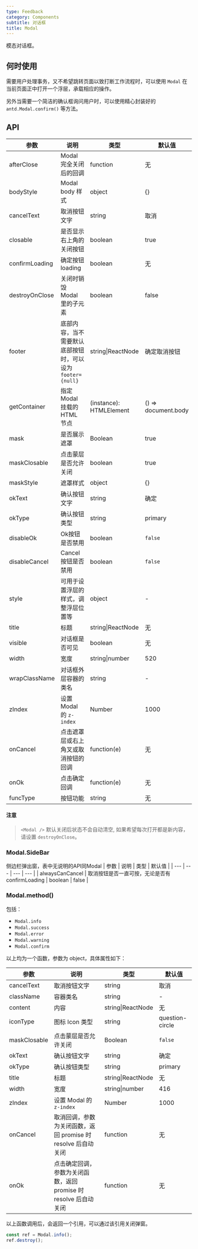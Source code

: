 ```yaml
---
type: Feedback
category: Components
subtitle: 对话框
title: Modal
---
```


模态对话框。

## 何时使用

需要用户处理事务，又不希望跳转页面以致打断工作流程时，可以使用 `Modal` 在当前页面正中打开一个浮层，承载相应的操作。

另外当需要一个简洁的确认框询问用户时，可以使用精心封装好的 `antd.Modal.confirm()` 等方法。

## API

| 参数 | 说明 | 类型 | 默认值 |
| --- | --- | --- | --- |
| afterClose | Modal 完全关闭后的回调 | function | 无 |
| bodyStyle | Modal body 样式 | object | {} |
| cancelText | 取消按钮文字 | string | 取消 |
| closable | 是否显示右上角的关闭按钮 | boolean | true |
| confirmLoading | 确定按钮 loading | boolean | 无 |
| destroyOnClose | 关闭时销毁 Modal 里的子元素 | boolean | false |
| footer | 底部内容，当不需要默认底部按钮时，可以设为 `footer={null}` | string\|ReactNode | 确定取消按钮 |
| getContainer | 指定 Modal 挂载的 HTML 节点 | (instance): HTMLElement | () => document.body |
| mask | 是否展示遮罩 | Boolean | true |
| maskClosable | 点击蒙层是否允许关闭 | boolean | true |
| maskStyle | 遮罩样式 | object | {} |
| okText | 确认按钮文字 | string | 确定 |
| okType | 确认按钮类型 | string | primary |
| disableOk | Ok按钮是否禁用 | boolean | `false` |
| disableCancel | Cancel按钮是否禁用 | boolean | `false` |
| style | 可用于设置浮层的样式，调整浮层位置等 | object | - |
| title | 标题 | string\|ReactNode | 无 |
| visible | 对话框是否可见 | boolean | 无 |
| width | 宽度 | string\|number | 520 |
| wrapClassName | 对话框外层容器的类名 | string | - |
| zIndex | 设置 Modal 的 `z-index` | Number | 1000 |
| onCancel | 点击遮罩层或右上角叉或取消按钮的回调 | function(e) | 无 |
| onOk | 点击确定回调 | function(e) | 无 |
| funcType | 按钮功能 | string | 无 |

#### 注意

> `<Modal />` 默认关闭后状态不会自动清空, 如果希望每次打开都是新内容，请设置 `destroyOnClose`。

### Modal.SideBar

侧边栏弹出窗，表中无说明的API同Modal
| 参数 | 说明 | 类型 | 默认值 |
| --- | --- | --- | --- |
| alwaysCanCancel | 取消按钮是否一直可按，无论是否有confirmLoading | boolean | false |

### Modal.method()

包括：

- `Modal.info`
- `Modal.success`
- `Modal.error`
- `Modal.warning`
- `Modal.confirm`

以上均为一个函数，参数为 object，具体属性如下：

| 参数 | 说明 | 类型 | 默认值 |
| --- | --- | --- | --- |
| cancelText | 取消按钮文字 | string | 取消 |
| className | 容器类名 | string | - |
| content | 内容 | string\|ReactNode | 无 |
| iconType | 图标 Icon 类型 | string | question-circle |
| maskClosable | 点击蒙层是否允许关闭 | Boolean | `false` |
| okText | 确认按钮文字 | string | 确定 |
| okType | 确认按钮类型 | string | primary |
| title | 标题 | string\|ReactNode | 无 |
| width | 宽度 | string\|number | 416 |
| zIndex | 设置 Modal 的 `z-index` | Number | 1000 |
| onCancel | 取消回调，参数为关闭函数，返回 promise 时 resolve 后自动关闭 | function | 无 |
| onOk | 点击确定回调，参数为关闭函数，返回 promise 时 resolve 后自动关闭 | function | 无 |

以上函数调用后，会返回一个引用，可以通过该引用关闭弹窗。

```jsx
const ref = Modal.info();
ref.destroy();
```

<style>
.code-box-demo .ant-btn {
  margin-right: 8px;
}
</style>
